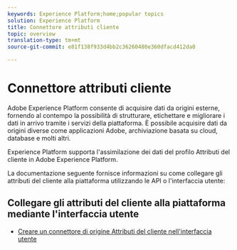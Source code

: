 ```yaml
---
keywords: Experience Platform;home;popular topics
solution: Experience Platform
title: Connettore attributi cliente
topic: overview
translation-type: tm+mt
source-git-commit: e81f138f933d4bb2c36260480e360dfacd412da0

---
```



# Connettore attributi cliente

Adobe Experience Platform consente di acquisire dati da origini esterne, fornendo al contempo la possibilità di strutturare, etichettare e migliorare i dati in arrivo tramite i servizi della piattaforma. È possibile acquisire dati da origini diverse come applicazioni Adobe, archiviazione basata su cloud, database e molti altri.

Experience Platform supporta l&#39;assimilazione dei dati del profilo Attributi del cliente in Adobe Experience Platform.

La documentazione seguente fornisce informazioni su come collegare gli attributi del cliente alla piattaforma utilizzando le API o l&#39;interfaccia utente:

## Collegare gli attributi del cliente alla piattaforma mediante l&#39;interfaccia utente

- [Creare un connettore di origine Attributi del cliente nell&#39;interfaccia utente](../../tutorials/ui/create/adobe-applications/customer-attributes.md)
